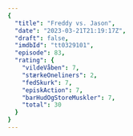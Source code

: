 ```yaml
---
{
  "title": "Freddy vs. Jason",
  "date": "2023-03-21T21:19:17Z",
  "draft": false,
  "imdbId": "tt0329101",
  "episode": 83,
  "rating": {
    "vildeVåben": 7,
    "stærkeOneliners": 2,
    "fedSkurk": 7,
    "episkAction": 7,
    "barHudOgStoreMuskler": 7,
    "total": 30
  }
}
---
```



